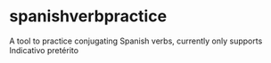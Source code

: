 # spanishverbpractice

A tool to practice conjugating Spanish verbs, currently only supports Indicativo pretérito

